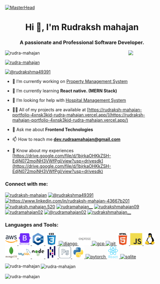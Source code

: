[![MasterHead](https://firebasestorage.googleapis.com/v0/b/flexi-coding.appspot.com/o/dempgi7-520f8d5f-63d4-4453-8822-dbc149ae27f8.gif?alt=media&token=91c0c7b2-93c3-4029-b011-1a8703c5730d)](https://rishavchanda.io)
<h1 align="center">Hi 👋, I'm Rudraksh mahajan</h1>
<h3 align="center">A passionate and Professional Software Developer.</h3>
<img align="right" alt-"Coding" width="100" src="https://i.pinimg.com/originals/54/e3/7d/54e37d8074ebcde1d96c77d7b2a7f310.gif">

<p align="left"> <img src="https://komarev.com/ghpvc/?username=rudra-mahajan&label=Profile%20views&color=0e75b6&style=flat" alt="rudra-mahajan" /> </p>

<p align="left"> <a href="https://github.com/ryo-ma/github-profile-trophy"><img src="https://github-profile-trophy.vercel.app/?username=rudra-mahajan" alt="rudra-mahajan" /></a> </p>

<p align="left"> <a href="https://twitter.com/@rudrakshma49391" target="blank"><img src="https://img.shields.io/twitter/follow/@rudrakshma49391?logo=twitter&style=for-the-badge" alt="@rudrakshma49391" /></a> </p>

- 🔭 I’m currently working on [Property Management System](https://gharwale-com.vercel.app/)

- 🌱 I’m currently learning **React native. (MERN Stack)**

- 🤝 I’m looking for help with [Hospital Management System](https://acupressure-hc-website.vercel.app/)

- 👨‍💻 All of my projects are available at [https://rudraksh-mahajan-portfolio-4xnsk3kid-rudra-mahajan.vercel.app/](https://rudraksh-mahajan-portfolio-4xnsk3kid-rudra-mahajan.vercel.app/)

- 💬 Ask me about **Frontend Technologies**

- 📫 How to reach me **dev.rudraamahajan@gmail.com**

- 📄 Know about my experiences [https://drive.google.com/file/d/1bjrkaOHKkZSH-EdjN072moiNH3VWfPgl/view?usp=drivesdk](https://drive.google.com/file/d/1bjrkaOHKkZSH-EdjN072moiNH3VWfPgl/view?usp=drivesdk)

<h3 align="left">Connect with me:</h3>
<p align="left">
<a href="https://codepen.io/rudraksh-mahajan" target="blank"><img align="center" src="https://raw.githubusercontent.com/rahuldkjain/github-profile-readme-generator/master/src/images/icons/Social/codepen.svg" alt="rudraksh-mahajan" height="30" width="40" /></a>
<a href="https://twitter.com/@rudrakshma49391" target="blank"><img align="center" src="https://raw.githubusercontent.com/rahuldkjain/github-profile-readme-generator/master/src/images/icons/Social/twitter.svg" alt="@rudrakshma49391" height="30" width="40" /></a>
<a href="https://linkedin.com/in/https://www.linkedin.com/in/rudraksh-mahajan-43667b201" target="blank"><img align="center" src="https://raw.githubusercontent.com/rahuldkjain/github-profile-readme-generator/master/src/images/icons/Social/linked-in-alt.svg" alt="https://www.linkedin.com/in/rudraksh-mahajan-43667b201" height="30" width="40" /></a>
<a href="https://fb.com/rudraksh.mahajan.520" target="blank"><img align="center" src="https://raw.githubusercontent.com/rahuldkjain/github-profile-readme-generator/master/src/images/icons/Social/facebook.svg" alt="rudraksh.mahajan.520" height="30" width="40" /></a>
<a href="https://instagram.com/rudramahajan__" target="blank"><img align="center" src="https://raw.githubusercontent.com/rahuldkjain/github-profile-readme-generator/master/src/images/icons/Social/instagram.svg" alt="rudramahajan__" height="30" width="40" /></a>
<a href="https://www.behance.net/rudrakshmahajan09" target="blank"><img align="center" src="https://raw.githubusercontent.com/rahuldkjain/github-profile-readme-generator/master/src/images/icons/Social/behance.svg" alt="rudrakshmahajan09" height="30" width="40" /></a>
<a href="https://www.codechef.com/users/rudramahajan02" target="blank"><img align="center" src="https://cdn.jsdelivr.net/npm/simple-icons@3.1.0/icons/codechef.svg" alt="rudramahajan02" height="30" width="40" /></a>
<a href="https://www.hackerrank.com/@rudramahajan02" target="blank"><img align="center" src="https://raw.githubusercontent.com/rahuldkjain/github-profile-readme-generator/master/src/images/icons/Social/hackerrank.svg" alt="@rudramahajan02" height="30" width="40" /></a>
<a href="https://www.leetcode.com/rudrakshmahajan__" target="blank"><img align="center" src="https://raw.githubusercontent.com/rahuldkjain/github-profile-readme-generator/master/src/images/icons/Social/leet-code.svg" alt="rudrakshmahajan__" height="30" width="40" /></a>
</p>

<h3 align="left">Languages and Tools:</h3>
<p align="left"> <a href="https://aws.amazon.com" target="_blank" rel="noreferrer"> <img src="https://raw.githubusercontent.com/devicons/devicon/master/icons/amazonwebservices/amazonwebservices-original-wordmark.svg" alt="aws" width="40" height="40"/> </a> <a href="https://getbootstrap.com" target="_blank" rel="noreferrer"> <img src="https://raw.githubusercontent.com/devicons/devicon/master/icons/bootstrap/bootstrap-plain-wordmark.svg" alt="bootstrap" width="40" height="40"/> </a> <a href="https://www.w3schools.com/cpp/" target="_blank" rel="noreferrer"> <img src="https://raw.githubusercontent.com/devicons/devicon/master/icons/cplusplus/cplusplus-original.svg" alt="cplusplus" width="40" height="40"/> </a> <a href="https://www.w3schools.com/css/" target="_blank" rel="noreferrer"> <img src="https://raw.githubusercontent.com/devicons/devicon/master/icons/css3/css3-original-wordmark.svg" alt="css3" width="40" height="40"/> </a> <a href="https://www.djangoproject.com/" target="_blank" rel="noreferrer"> <img src="https://cdn.worldvectorlogo.com/logos/django.svg" alt="django" width="40" height="40"/> </a> <a href="https://expressjs.com" target="_blank" rel="noreferrer"> <img src="https://raw.githubusercontent.com/devicons/devicon/master/icons/express/express-original-wordmark.svg" alt="express" width="40" height="40"/> </a> <a href="https://cloud.google.com" target="_blank" rel="noreferrer"> <img src="https://www.vectorlogo.zone/logos/google_cloud/google_cloud-icon.svg" alt="gcp" width="40" height="40"/> </a> <a href="https://git-scm.com/" target="_blank" rel="noreferrer"> <img src="https://www.vectorlogo.zone/logos/git-scm/git-scm-icon.svg" alt="git" width="40" height="40"/> </a> <a href="https://www.w3.org/html/" target="_blank" rel="noreferrer"> <img src="https://raw.githubusercontent.com/devicons/devicon/master/icons/html5/html5-original-wordmark.svg" alt="html5" width="40" height="40"/> </a> <a href="https://developer.mozilla.org/en-US/docs/Web/JavaScript" target="_blank" rel="noreferrer"> <img src="https://raw.githubusercontent.com/devicons/devicon/master/icons/javascript/javascript-original.svg" alt="javascript" width="40" height="40"/> </a> <a href="https://www.linux.org/" target="_blank" rel="noreferrer"> <img src="https://raw.githubusercontent.com/devicons/devicon/master/icons/linux/linux-original.svg" alt="linux" width="40" height="40"/> </a> <a href="https://www.mongodb.com/" target="_blank" rel="noreferrer"> <img src="https://raw.githubusercontent.com/devicons/devicon/master/icons/mongodb/mongodb-original-wordmark.svg" alt="mongodb" width="40" height="40"/> </a> <a href="https://www.mysql.com/" target="_blank" rel="noreferrer"> <img src="https://raw.githubusercontent.com/devicons/devicon/master/icons/mysql/mysql-original-wordmark.svg" alt="mysql" width="40" height="40"/> </a> <a href="https://nodejs.org" target="_blank" rel="noreferrer"> <img src="https://raw.githubusercontent.com/devicons/devicon/master/icons/nodejs/nodejs-original-wordmark.svg" alt="nodejs" width="40" height="40"/> </a> <a href="https://pandas.pydata.org/" target="_blank" rel="noreferrer"> <img src="https://raw.githubusercontent.com/devicons/devicon/2ae2a900d2f041da66e950e4d48052658d850630/icons/pandas/pandas-original.svg" alt="pandas" width="40" height="40"/> </a> <a href="https://www.photoshop.com/en" target="_blank" rel="noreferrer"> <img src="https://raw.githubusercontent.com/devicons/devicon/master/icons/photoshop/photoshop-line.svg" alt="photoshop" width="40" height="40"/> </a> <a href="https://www.python.org" target="_blank" rel="noreferrer"> <img src="https://raw.githubusercontent.com/devicons/devicon/master/icons/python/python-original.svg" alt="python" width="40" height="40"/> </a> <a href="https://pytorch.org/" target="_blank" rel="noreferrer"> <img src="https://www.vectorlogo.zone/logos/pytorch/pytorch-icon.svg" alt="pytorch" width="40" height="40"/> </a> <a href="https://reactjs.org/" target="_blank" rel="noreferrer"> <img src="https://raw.githubusercontent.com/devicons/devicon/master/icons/react/react-original-wordmark.svg" alt="react" width="40" height="40"/> </a> <a href="https://www.sqlite.org/" target="_blank" rel="noreferrer"> <img src="https://www.vectorlogo.zone/logos/sqlite/sqlite-icon.svg" alt="sqlite" width="40" height="40"/> </a> </p>

<p><img align="left" src="https://github-readme-stats.vercel.app/api/top-langs?username=rudra-mahajan&show_icons=true&locale=en&layout=compact" alt="rudra-mahajan" /></p>

<p>&nbsp;<img align="center" src="https://github-readme-stats.vercel.app/api?username=rudra-mahajan&show_icons=true&locale=en" alt="rudra-mahajan" /></p>

<p><img align="center" src="https://github-readme-streak-stats.herokuapp.com/?user=rudra-mahajan&" alt="rudra-mahajan" /></p>

